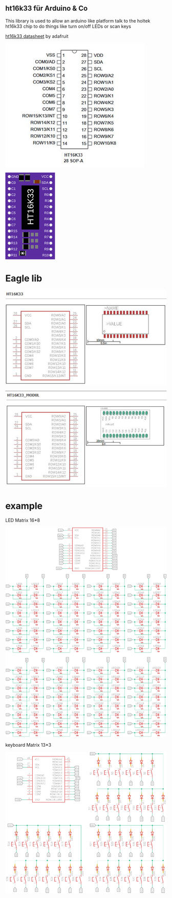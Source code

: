 ## ht16k33 für Arduino & Co

This library is used to allow an arduino like platform talk to the holtek ht16k33 chip
to do things like turn on/off LEDs or scan keys

[ht16k33 datasheet](https://cdn-shop.adafruit.com/datasheets/ht16K33v110.pdf) by adafruit

![ht16k33](/img/ht16k33_28-SOP.jpg)

![ht16k33](/img/ht16k33.svg)

# Eagle lib

![ht16k33](/img/ht16k33_lib.jpg)

![ht16k33](/img/ht16k33_modul.jpg)

# example
LED Matrix 16*8

![ht16k33](/img/ht16k33_16x8_LedMatrix(150dpi).png)

keyboard Matrix 13*3

![ht16k33](/img/ht16k33_keyboard(150dpi).png)

